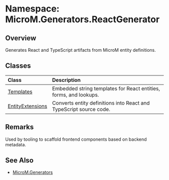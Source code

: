 # Namespace: MicroM.Generators.ReactGenerator

## Overview
Generates React and TypeScript artifacts from MicroM entity definitions.

## Classes
| Class | Description |
|:--|:--|
| [Templates](Templates.md) | Embedded string templates for React entities, forms, and lookups. |
| [EntityExtensions](EntityExtensions.md) | Converts entity definitions into React and TypeScript source code. |

## Remarks
Used by tooling to scaffold frontend components based on backend metadata.

## See Also
- [MicroM.Generators](../MicroM.Generators/index.md)
